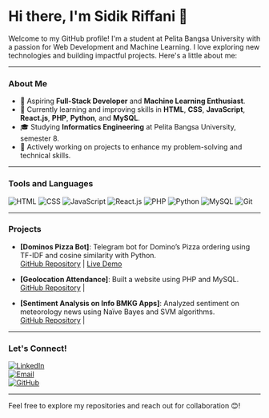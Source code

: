 # Hi there, I'm Sidik Riffani 👋

Welcome to my GitHub profile! I'm a student at Pelita Bangsa University with a passion for Web Development and Machine Learning. I love exploring new technologies and building impactful projects. Here's a little about me:

---

### About Me
- 💼 Aspiring **Full-Stack Developer** and **Machine Learning Enthusiast**.  
- 🌱 Currently learning and improving skills in **HTML**, **CSS**, **JavaScript**, **React.js**, **PHP**, **Python**, and **MySQL**.  
- 🎓 Studying **Informatics Engineering** at Pelita Bangsa University, semester 8.  
- 🚀 Actively working on projects to enhance my problem-solving and technical skills.

---

### Tools and Languages
![HTML](https://img.shields.io/badge/Code-HTML-orange?logo=html5&logoColor=white)
![CSS](https://img.shields.io/badge/Code-CSS-blue?logo=css3&logoColor=white)
![JavaScript](https://img.shields.io/badge/Code-JavaScript-yellow?logo=javascript&logoColor=white)
![React.js](https://img.shields.io/badge/Code-React.js-blue?logo=react)
![PHP](https://img.shields.io/badge/Code-PHP-purple?logo=php&logoColor=white)
![Python](https://img.shields.io/badge/Code-Python-green?logo=python&logoColor=white)
![MySQL](https://img.shields.io/badge/Database-MySQL-blue?logo=mysql&logoColor=white)
![Git](https://img.shields.io/badge/Tools-Git-orange?logo=git&logoColor=white)

---

### Projects
- **[Dominos Pizza Bot]**: Telegram bot for Domino’s Pizza ordering using TF-IDF and cosine similarity with Python.  
  [GitHub Repository](https://github.com/ristof5/Dominospizzabot) | [Live Demo](https://t.me/dominicpizza_bot)  

- **[Geolocation Attendance]**: Built a website using PHP and MySQL.  
  [GitHub Repository](https://github.com/ristof5/location-absence) |

- **[Sentiment Analysis on Info BMKG Apps]**: Analyzed sentiment on meteorology news using Naïve Bayes and SVM algorithms.  
  [GitHub Repository](https://github.com/ristof5/Sentiment-Analysis-on-Info-BMKG-apps) |

---

### Let's Connect!
[![LinkedIn](https://img.shields.io/badge/LinkedIn-Connect-blue?logo=linkedin)](https://www.linkedin.com/in/sidik-riffani-831576255)  
[![Email](https://img.shields.io/badge/Email-Contact-red?logo=gmail)](mailto:sidikriffani481@gmail.com)  
[![GitHub](https://img.shields.io/badge/GitHub-Profile-black?logo=github)](https://github.com/sidikriffani)  

---

Feel free to explore my repositories and reach out for collaboration 😊!
